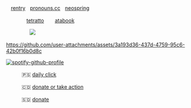 





ㅤ[rentry](https://rentry.co/swuomi)ㅤ[pronouns.cc](https://pronouns.cc/@finland)ㅤ[neospring](https://neospring.org/@axispower)

ㅤㅤ ㅤㅤ[tetratto](https://tetratto.com/@lumi) ㅤㅤ[atabook](https://finland.atabook.org)

ㅤㅤㅤㅤㅤ![](https://komarev.com/ghpvc/?username=lustangel&label=femboys&color=7B7168)


https://github.com/user-attachments/assets/3a193d36-437d-4759-95c6-42b0f16b0d8c


[![spotify-github-profile](https://spotify-github-profile.kittinanx.com/api/view?uid=31zbblnlr2w65oeixrz3ikwwf7xq&cover_image=true&theme=novatorem&show_offline=false&background_color=121212&interchange=true&bar_color=53b14f&bar_color_cover=true)](https://github.com/kittinan/spotify-github-profile)


ㅤ ㅤㅤ🇵🇸 [daily click](https://arab.org/click-to-help/palestine/)

ㅤㅤㅤ 🇨🇩 [donate or take action](https://www.savethechildren.org/us/where-we-work/democratic-republic-of-congo)

ㅤ ㅤㅤ🇸🇩 [donate](https://www.help-ev.de/en/donate-south-sudan/) 
